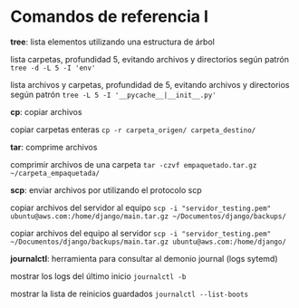 # Comandos de referencia I

**tree**: lista elementos utilizando una estructura de árbol

lista carpetas, profundidad 5, evitando archivos y directorios según patrón `tree -d -L 5 -I 'env'`

lista archivos y carpetas, profundidad de 5, evitando archivos y directorios según patrón `tree -L 5 -I '__pycache__|__init__.py'`


**cp**: copiar archivos

copiar carpetas enteras `cp -r carpeta_origen/ carpeta_destino/`


**tar**: comprime archivos

comprimir archivos de una carpeta `tar -czvf empaquetado.tar.gz ~/carpeta_empaquetada/`


**scp**: enviar archivos por utilizando el protocolo scp

copiar archivos del servidor al equipo `scp -i "servidor_testing.pem" ubuntu@aws.com:/home/django/main.tar.gz ~/Documentos/django/backups/`

copiar archivos del equipo al servidor `scp -i "servidor_testing.pem" ~/Documentos/django/backups/main.tar.gz ubuntu@aws.com:/home/django/`


**journalctl**: herramienta para consultar al demonio journal (logs sytemd)

mostrar los logs del último inicio `journalctl -b`

mostrar la lista de reinicios guardados `journalctl --list-boots`


